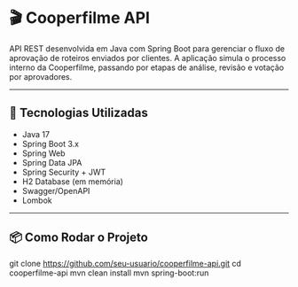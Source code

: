 # 🎬 Cooperfilme API

API REST desenvolvida em Java com Spring Boot para gerenciar o fluxo de aprovação de roteiros enviados por clientes. A aplicação simula o processo interno da Cooperfilme, passando por etapas de análise, revisão e votação por aprovadores.

---

## 🚀 Tecnologias Utilizadas

- Java 17
- Spring Boot 3.x
- Spring Web
- Spring Data JPA
- Spring Security + JWT
- H2 Database (em memória)
- Swagger/OpenAPI
- Lombok

---

## 📦 Como Rodar o Projeto


   git clone https://github.com/seu-usuario/cooperfilme-api.git
   cd cooperfilme-api
   mvn clean install
   mvn spring-boot:run
